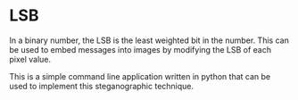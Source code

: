# LSB

 In a binary number, the LSB is the least weighted bit in the number. This can be used to embed messages into images by modifying the LSB of each pixel value. 
 
 This is a simple command line application written in python that can be used to implement this steganographic technique.
